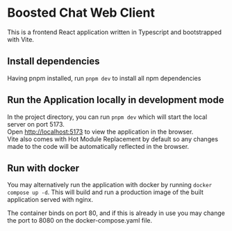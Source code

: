 # Boosted Chat Web Client

This is a frontend React application written in Typescript and bootstrapped with
Vite.

## Install dependencies

Having pnpm installed, run `pnpm dev` to install all npm dependencies

## Run the Application locally in development mode

In the project directory, you can run `pnpm dev` which will start the local
server on port 5173.\
Open [http://localhost:5173](http://localhost:5173) to view the application in
the browser.\
Vite also comes with Hot Module Replacement by default so any changes made to
the code will be automatically reflected in the browser.

## Run with docker

You may alternatively run the application with docker by running
`docker compose up -d`. This will build and run a production image of the built
application served with nginx.

The container binds on port 80, and if this is already in use you may change the
port to 8080 on the docker-compose.yaml file.
